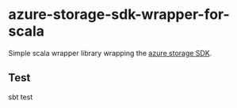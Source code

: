 # azure-storage-sdk-wrapper-for-scala

Simple scala wrapper library wrapping the [azure storage SDK](https://github.com/Azure/azure-storage-java).

## Test

sbt test
